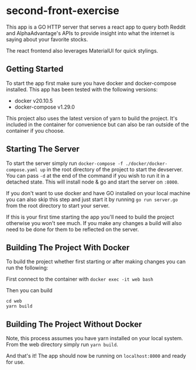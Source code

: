 # second-front-exercise
This app is a GO HTTP server that serves a react app to query both Reddit and AlphaAdvantage's APIs to provide insight into what the internet is saying about your favorite stocks. 

The react frontend also leverages MaterialUI for quick stylings.

## Getting Started
To start the app first make sure you have docker and docker-compose installed. This app has been tested with the following versions:
* docker v20.10.5
* docker-compose v1.29.0

This project also uses the latest version of yarn to build the project. It's included in the container for convenience but can also be ran outside of the container if you choose.

## Starting The Server
To start the server simply run `docker-compose -f ./docker/docker-compose.yaml up` in the root directory of the project to start the devserver. You can pass `-d` at the end of the command if you wish to run it in a detached state. This will install node & go and start the server on `:8000`.

If you don't want to use docker and have GO installed on your local machine you can also skip this step and just start it by running `go run server.go` from the root directory to start your server.

If this is your first time starting the app you'll need to build the project otherwise you won't see much. If you make any changes a build will also need to be done for them to be reflected on the server.

## Building The Project With Docker
To build the project whether first starting or after making changes you can run the following:

First connect to the container with `docker exec -it web bash`

Then you can build
```
cd web
yarn build
```

## Building The Project Without Docker
Note, this process assumes you have yarn installed on your local system. From the web directory simply run `yarn build`.

And that's it! The app should now be running on `localhost:8000` and ready for use.